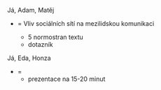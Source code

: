 Já, Adam, Matěj

- = Vliv sociálních sítí na mezilidskou komunikaci

	- 5 normostran textu
	- dotazník

Já, Eda, Honza

- = 
	- prezentace na 15-20 minut
